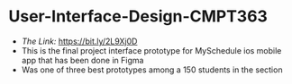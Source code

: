 # User-Interface-Design-CMPT363
- _The Link:_ https://bit.ly/2L9Xj0D
- This is the final project interface prototype for MySchedule ios mobile app that has been done in Figma
- Was one of three best prototypes among a 150 students in the section 
